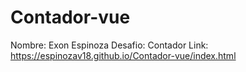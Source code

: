 # Contador-vue

Nombre: Exon Espinoza
Desafio: Contador
Link: https://espinozav18.github.io/Contador-vue/index.html
